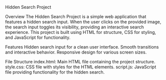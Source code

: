 Hidden Search Project

Overview
The Hidden Search Project is a simple web application that features a hidden search input. When the user clicks on the provided image,
the search input toggles its visibility, providing an interactive search experience. This project is built using HTML for structure, CSS for styling, 
and JavaScript for functionality.

Features
Hidden search input for a clean user interface.
Smooth transitions and interactive behavior.
Responsive design for various screen sizes.

File Structure
index.html: Main HTML file containing the project structure.
style.css: CSS file with styles for the HTML elements.
script.js: JavaScript file providing functionality for the hidden search.
